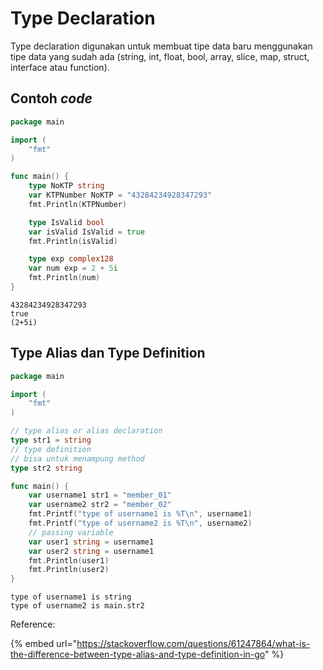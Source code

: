 # Type Declaration

Type declaration digunakan untuk membuat tipe data baru menggunakan tipe data yang sudah ada (string, int, float, bool, array, slice, map, struct, interface atau function).

## Contoh _code_

```go
package main

import (
	"fmt"
)

func main() {
	type NoKTP string
	var KTPNumber NoKTP = "43284234928347293"
	fmt.Println(KTPNumber)

	type IsValid bool
	var isValid IsValid = true
	fmt.Println(isValid)

	type exp complex128
	var num exp = 2 + 5i
	fmt.Println(num)
}
```

```
43284234928347293
true
(2+5i)
```

## Type Alias dan Type Definition

```go
package main

import (
    "fmt"
)

// type alias or alias declaration
type str1 = string
// type definition
// bisa untuk menampung method
type str2 string

func main() {
    var username1 str1 = "member_01"
    var username2 str2 = "member_02"
    fmt.Printf("type of username1 is %T\n", username1)
    fmt.Printf("type of username2 is %T\n", username2)
	// passing variable
	var user1 string = username1
	var user2 string = username1
	fmt.Println(user1)
	fmt.Println(user2)
}
```

```
type of username1 is string
type of username2 is main.str2
```

Reference:

{% embed url="https://stackoverflow.com/questions/61247864/what-is-the-difference-between-type-alias-and-type-definition-in-go" %}

